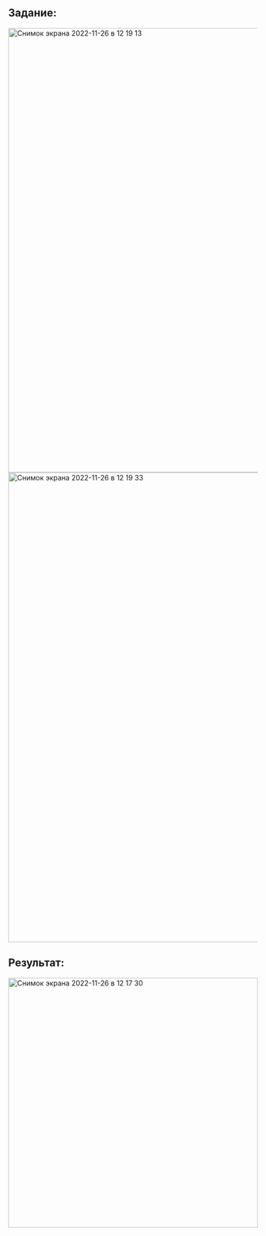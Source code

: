 <h2>Задание:</h2>

<img width="897" alt="Снимок экрана 2022-11-26 в 12 19 13" src="https://user-images.githubusercontent.com/75227915/204073508-8beb044f-91d0-455f-9458-69012b55c456.png">
<img width="948" alt="Снимок экрана 2022-11-26 в 12 19 33" src="https://user-images.githubusercontent.com/75227915/204073515-4862663f-6a0b-4a5e-974a-57d7112871de.png">

<h2>Результат:</h2>

<img width="504" alt="Снимок экрана 2022-11-26 в 12 17 30" src="https://user-images.githubusercontent.com/75227915/204073491-0c50410c-ab30-432e-82e8-9e2050d8b93b.png">
